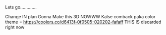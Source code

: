 Lets go.............

Change IN plan Gonna Make this 3D NOWWW
Kalse comback paka
color theme = https://coolors.co/d6413f-0f0505-020202-fafaff
THIS IS discarded right now
